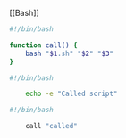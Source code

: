 [[Bash]]
``` call.sh
#!/bin/bash

function call() {
	bash "$1.sh" "$2" "$3"
}
```

```called.sh
#!/bin/bash

	echo -e "Called script"

```

``` caller.sh
#!/bin/bash

	call "called"
	
```

	